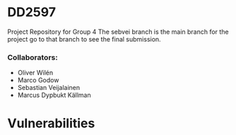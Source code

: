 # DD2597
Project Repository for Group 4
The sebvei branch is the main branch for the project go to that branch to see the final submission. 

### Collaborators: 
* Oliver Wilén 
* Marco Godow
* Sebastian Veijalainen 
* Marcus Dypbukt Källman
# Vulnerabilities




